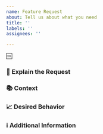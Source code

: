 ```yaml
---
name: Feature Request
about: Tell us about what you need
title: ''
labels: ''
assignees: ''

---
```


:cool:

### :pushpin: Explain the Request

<!--Please describe what you would like us to add.-->

### :books: Context

<!--Please describe the context about your request.-->

### :chart_with_upwards_trend: Desired Behavior

<!--Please provide a clear and concise description of what you want to happen.-->

### :information_source: Additional Information

<!--Please add any other information or screenshots about your request here.-->
